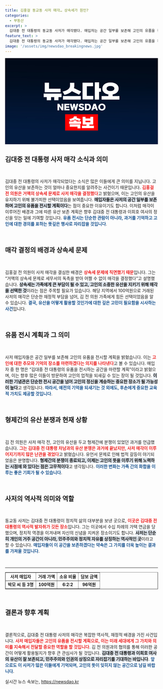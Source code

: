 ```yaml
---
title: 김홍걸 동교동 사저 매각… 상속세가 원인?
categories:
  - 부동산
excerpt: >
  김대중 전 대통령의 동교동 사저가 매각됐다. 매입자는 공간 일부를 보존해 고인의 유품을 전시할 계획이다. 김 전 의원은 상속세 문제로 매각을 결정했다고 전하며, 기념관 설계는 무산됐다. DJ의 역사적 공간이 새로운 의미를 갖게 될지 주목된다.
feature_text: >
  김대중 전 대통령의 동교동 사저가 매각됐다. 매입자는 공간 일부를 보존해 고인의 유품을 전시할 계획이다. 김 전 의원은 상속세 문제로 매각을 결정했다고 전하며, 기념관 설계는 무산됐다. DJ의 역사적 공간이 새로운 의미를 갖게 될지 주목된다.
image: '/assets/img/newsdao_breakingnews.jpg'
---
```


<p><img src="/assets/img/newsdao_breakingnews.jpg" alt="koreaapp 속보" /></p>

<h2 data-ke-size="size26">김대중 전 대통령 사저 매각 소식과 의미</h2>

<p data-ke-size="size16">&nbsp;</p>

<p>김대중 전 대통령의 사저가 매각되었다는 소식은 많은 이들에게 큰 의미를 지닙니다. 고인의 유산을 보존하는 것이 얼마나 중요한지를 알려주는 사건이기 때문입니다. <b><span style="color: #ee2323;">김홍걸 전 의원은 거액의 상속세 문제로 사저 매각을 결정했다</span></b>고 밝혔으며, 이는 고인의 유산을 유지하기 위해 불가피한 선택이었음을 보여줍니다. <b><span style="background-color: #21538527;">매입자들은 사저의 공간 일부를 보존하며 고인의 유품을 전시할 계획이다</span></b>는 점이 중요한 이유이기도 합니다. 이처럼 매각이 이루어진 배경과 그에 따른 유산 보존 계획은 향후 김대중 전 대통령과 이희호 여사의 정신을 잇는 일에 기여할 것입니다. <b><span style="color: #1a5490;">유품 전시는 단순한 관람이 아니라, 과거를 기억하고 고인에 대한 경의를 표하는 뜻깊은 행사로 자리잡을 것입니다</span></b>.</p>

<p data-ke-size="size16">&nbsp;</p>

<h2 data-ke-size="size26">매각 결정의 배경과 상속세 문제</h2>

<p data-ke-size="size16">&nbsp;</p>

<p>김홍걸 전 의원이 사저 매각을 결심한 배경은 <b><span style="color: #ee2323;">상속세 문제에 직면했기 때문</span></b>입니다. 그는 “거액의 상속세 문제로 세무서의 독촉을 받아 어쩔 수 없이 매각을 결정했다”고 설명했습니다. <b><span style="background-color: #21538527;">상속세는 가족에게 큰 부담이 될 수 있고, 고인의 소중한 유산을 지키기 위해 매각을 선택한 것</span></b>이라는 점은 주목할 필요가 있습니다. 해당 지역에서 100억원으로 거래된 사저의 매각은 단순한 재정적 부담을 넘어, 김 전 의원 가족에게 힘든 선택이었음을 알 수 있습니다. <b><span style="color: #1a5490;">결국, 유산을 어떻게 활용할 것인가에 대한 깊은 고민이 필요함을 시사하는 사건</span></b>입니다.</p>

<p data-ke-size="size16">&nbsp;</p>

<h2 data-ke-size="size26">유품 전시 계획과 그 의미</h2>

<p data-ke-size="size16">&nbsp;</p>

<p>사저 매입자들은 공간 일부를 보존해 고인의 유품을 전시할 계획을 밝혔습니다. 이는 <b><span style="color: #ee2323;">고인에 대한 추모와 기억의 장소를 마련하겠다는 의지를 나타낸다</span></b>고 볼 수 있습니다. 매입자 중 한 명은 “김대중 전 대통령의 유품을 전시하는 공간을 마련할 계획”이라고 밝혔으며, 이는 향후 많은 이들이 방문하여 고인의 업적을 되새길 수 있는 장이 될 것입니다. <b><span style="background-color: #21538527;">이러한 기념관은 단순한 전시 공간을 넘어 고인의 정신을 계승하는 중요한 장소가 될 가능성이 높다</span></b>고 생각됩니다. <b><span style="color: #1a5490;">따라서, 예전의 기억을 되새기는 것 외에도, 후손에게 중요한 교육적 가치도 제공할 것입니다</span></b>.</p>

<p data-ke-size="size16">&nbsp;</p>

<h2 data-ke-size="size26">형제간의 유산 분쟁과 현재 상황</h2>

<p data-ke-size="size16">&nbsp;</p>

<p>김 전 의원은 사저 매각 전, 고인의 유산을 두고 형제간에 분쟁이 있었던 과거를 언급했습니다. <b><span style="color: #ee2323;">그는 김대중 전 대통령 차남과의 유산 분쟁은 과거에 끝났지만, 사저 매각이 이루어지기까지 많은 난관을 겪었다</span></b>고 밝혔습니다. 유언서 문제로 인해 법적 갈등이 야기되었음은 분명합니다. <b><span style="background-color: #21538527;">형제간의 분쟁이 종료되고, 이제는 고인의 뜻을 이루기 위해 노력하는 시점에 와 있다는 점은 고무적이다</span></b>고 생각됩니다. <b><span style="color: #1a5490;">이러한 변화는 가족 간의 화합을 이루는 좋은 기회가 될 수 있습니다</span></b>.</p>

<p data-ke-size="size16">&nbsp;</p>

<h2 data-ke-size="size26">사저의 역사적 의미와 역할</h2>

<p data-ke-size="size16">&nbsp;</p>

<p>동교동 사저는 김대중 전 대통령이 정치적 삶의 대부분을 보낸 곳으로, <b><span style="color: #ee2323;">이곳은 김대중 전 대통령의 역사적 발자취가 깃든 장소</span></b>입니다. 그는 이곳에서 수십 차례의 가택 연금을 당했으며, 정치적 역경을 이겨내며 자신의 신념을 지켜온 장소이기도 합니다. <b><span style="background-color: #21538527;">사저는 단순히 개인의 거주 공간이 아니라, 민주주의와 정치적 자유를 상징하는 역사적인 곳</span></b>이라고 할 수 있습니다. <b><span style="color: #1a5490;">매입자들이 이 공간을 보존하겠다는 약속은 그 가치를 더욱 높이는 결과를 가져올 것입니다</span></b>.</p>

<p data-ke-size="size16">&nbsp;</p>

<hr>

<table style="width: 100%;" border="1">
<tr>
<td style="text-align: center; height: 17px;"><b>사저 매입자</b></td>
<td style="text-align: center; height: 17px;"><b>거래 가액</b></td>
<td style="text-align: center; height: 17px;"><b>소유 비율</b></td>
<td style="text-align: center; height: 17px;"><b>담보 금액</b></td>
</tr>
<tr>
<td style="text-align: center; height: 17px;"><b>박모 씨 등 3명</b></td>
<td style="text-align: center; height: 17px;"><b>100억원</b></td>
<td style="text-align: center; height: 17px;"><b>6:2:2</b></td>
<td style="text-align: center; height: 17px;"><b>96억원</b></td>
</tr>
</table>

<p data-ke-size="size16">&nbsp;</p>

<h2 data-ke-size="size26">결론과 향후 계획</h2>

<p data-ke-size="size16">&nbsp;</p>

<p>결론적으로, 김대중 전 대통령 사저의 매각은 복잡한 역사적, 재정적 배경을 가진 사건입니다. <b><span style="color: #ee2323;">사저 매입자들은 고인의 유품을 전시할 계획으로, 이는 미래 세대에게 그 가치와 의미를 지속해서 전달할 중요한 역할을 할 것입니다</span></b>. 김 전 의원과의 협의를 통해 이러한 공간이 어떻게 활용될지가 향후 큰 관심사가 될 것입니다. <b><span style="background-color: #21538527;">김대중 전 대통령과 이희호 여사의 유산이 잘 보존되고, 민주주의와 인권의 상징으로 자리잡기를 기대하는 바입니다</span></b>. <b><span style="color: #1a5490;">앞으로도 이 사저가 많은 이들에게 기억되며, 고인의 뜻이 잊히지 않는 공간으로 남길 바랍니다</span></b>.</p>
실시간 뉴스 속보는, <a href="https://newsdao.kr" rel="dofollow">https://newsdao.kr</a>


